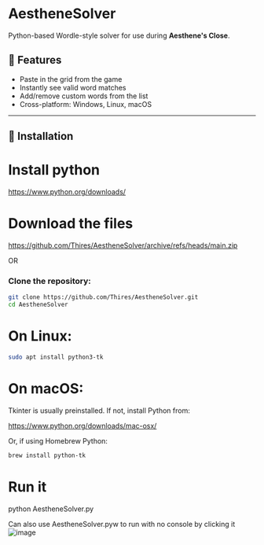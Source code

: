 # AestheneSolver

Python-based Wordle-style solver for use during **Aesthene's Close**.

## 🧩 Features
- Paste in the grid from the game
- Instantly see valid word matches
- Add/remove custom words from the list
- Cross-platform: Windows, Linux, macOS

---

## 🔧 Installation

# Install python
https://www.python.org/downloads/

# Download the files
https://github.com/Thires/AestheneSolver/archive/refs/heads/main.zip

OR

### Clone the repository:
```bash
git clone https://github.com/Thires/AestheneSolver.git
cd AestheneSolver
```

# On Linux:
```bash
sudo apt install python3-tk
```

# On macOS:
Tkinter is usually preinstalled. If not, install Python from:

https://www.python.org/downloads/mac-osx/

Or, if using Homebrew Python:
```bash
brew install python-tk
```

# Run it
python AestheneSolver.py

Can also use AestheneSolver.pyw to run with no console by clicking it
![image](https://github.com/user-attachments/assets/95dd220c-82d4-4935-951b-bdeb6f961aa3)


